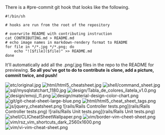 There is a #pre-commit git hook that looks like the following. 

```
#!/bin/sh

# hooks are run from the root of the repository

# overwrite README with contributing instruction
cat CONTRIBUTING.md > README.md
# echo image names in markdown-rendery format to README
for file in */*.jpg */*.png; do 
    echo "![$file]($file)" >> README.md
done
```

It'll automatically add all the .png/.jpg files in the repo to the README for previewing. __So all you've got to do to contribute is clone, add a picture, commit twice, and push!__



![etc/original.jpg](etc/original.jpg)
![html/html5_cheatsheet.jpg](html/html5_cheatsheet.jpg)
![shell/command_sheet.jpg](shell/command_sheet.jpg)
![sql/mysqlstatchart_1180.jpg](sql/mysqlstatchart_1180.jpg)
![design/Tabla_de_colores_ilatela_v1.0.png](design/Tabla_de_colores_ilatela_v1.0.png)
![design/emoji_l1.png](design/emoji_l1.png)
![design/material-design-color-chart.png](design/material-design-color-chart.png)
![git/git-cheat-sheet-large-blue.png](git/git-cheat-sheet-large-blue.png)
![html/html5_cheat_sheet_tags.png](html/html5_cheat_sheet_tags.png)
![js/jquery_cheatsheet.png](js/jquery_cheatsheet.png)
![rails/Rails Controller tests.png](rails/Rails Controller tests.png)
![rails/Rails Unit tests.png](rails/Rails Unit tests.png)
![shell/CLICheatSheetWallpaper.png](shell/CLICheatSheetWallpaper.png)
![vim/border-vim-cheet-sheet.png](vim/border-vim-cheet-sheet.png)
![vim/rsz_vim_shortcuts_dark_2560x1600.png](vim/rsz_vim_shortcuts_dark_2560x1600.png)
![vim/vi-vim-cheat-sheet.png](vim/vi-vim-cheat-sheet.png)
